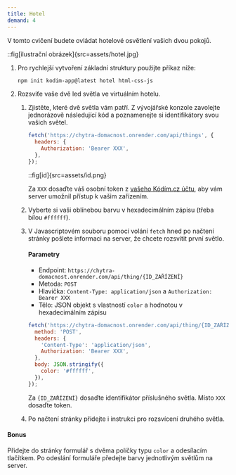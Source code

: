 ```yaml
---
title: Hotel
demand: 4
---
```


V tomto cvičení budete ovládat hotelové osvětlení vašich dvou pokojů.

::fig[ilustrační obrázek]{src=assets/hotel.jpg}

1.  Pro rychlejší vytvoření základní struktury použijte příkaz níže:

    ```bash
    npm init kodim-app@latest hotel html-css-js
    ```

1.  Rozsviťe vaše dvě led světla ve virtuálním hotelu.

    1.  Zjistěte, které dvě světla vám patří. Z vývojářské konzole zavolejte jednorázově následující kód a poznamenejte si identifikátory svou vašich světel.

        ```js
        fetch('https://chytra-domacnost.onrender.com/api/things', {
          headers: {
            Authorization: 'Bearer XXX',
          },
        });
        ```

        ::fig[id]{src=assets/id.png}

        Za `XXX` dosaďte váš osobní token z [vašeho Kódím.cz účtu](https://kodim.cz/ucet), aby vám server umožnil přístup k vašim zařízením.

    1.  Vyberte si vaši oblínebou barvu v hexadecimálním zápisu (třeba bílou `#ffffff`).

    1.  V Javascriptovém souboru pomocí volání `fetch` hned po načtení stránky pošlete informaci na server, že chcete rozsvítit první světlo.

        #### Parametry

        - Endpoint: `https://chytra-domacnost.onrender.com/api/thing/{ID_ZAŘÍZENÍ}`
        - Metoda: `POST`
        - Hlavička: `Content-Type: application/json` a `Authorization: Bearer XXX`
        - Tělo: JSON objekt s vlastností `color` a hodnotou v hexadecimálním zápisu

        ```js
        fetch('https://chytra-domacnost.onrender.com/api/thing/{ID_ZAŘÍZENÍ}', {
          method: 'POST',
          headers: {
            'Content-Type': 'application/json',
            Authorization: 'Bearer XXX',
          },
          body: JSON.stringify({
            color: '#ffffff',
          }),
        });
        ```

        Za `{ID_ZAŘÍZENÍ}` dosaďte identifikátor příslušného světla. Místo `XXX` dosaďte token.

    1.  Po načtení stránky přidejte i instrukci pro rozsvícení druhého světla.

#### Bonus

Přidejte do stránky formulář s dvěma políčky typu `color` a odesílacím tlačítkem. Po odeslání formuláře předejte barvy jednotlivým světlům na server.
